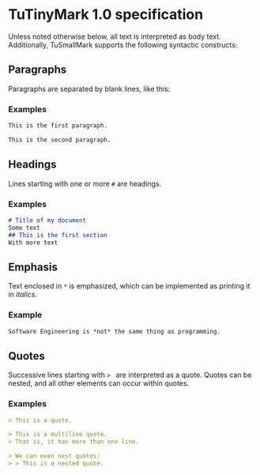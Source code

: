 # TuTinyMark 1.0 specification

Unless noted otherwise below, all text is interpreted as body text.
Additionally, TuSmallMark supports the following syntactic constructs:

## Paragraphs
Paragraphs are separated by blank lines, like this:

### Examples
```md
This is the first paragraph.

This is the second paragraph.
```

## Headings
Lines starting with one or more `#` are headings.

### Examples
```md
# Title of my document
Some text
## This is the first section
With more text
```

## Emphasis
Text enclosed in `*` is emphasized, which can be implemented as printing it in *italics*.

### Example
```md
Software Engineering is *not* the same thing as programming.
```

## Quotes
Successive lines starting with `> ` are interpreted as a quote. Quotes can be nested,
and all other elements can occur within quotes.

### Examples
```md
> This is a quote.
```

```md
> This is a multiline quote.
> That is, it has more than one line.
```

```md
> We can even nest quotes:
> > This is a nested quote.
```